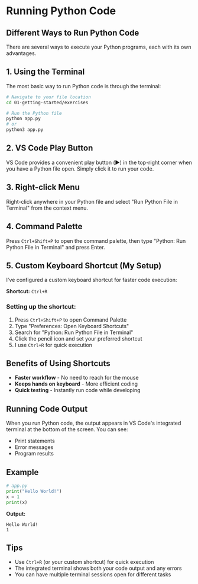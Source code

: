 # Running Python Code

## Different Ways to Run Python Code

There are several ways to execute your Python programs, each with its own advantages.

## 1. Using the Terminal

The most basic way to run Python code is through the terminal:

```bash
# Navigate to your file location
cd 01-getting-started/exercises

# Run the Python file
python app.py
# or
python3 app.py
```

## 2. VS Code Play Button

VS Code provides a convenient play button (▶️) in the top-right corner when you have a Python file open. Simply click it to run your code.

## 3. Right-click Menu

Right-click anywhere in your Python file and select "Run Python File in Terminal" from the context menu.

## 4. Command Palette

Press `Ctrl+Shift+P` to open the command palette, then type "Python: Run Python File in Terminal" and press Enter.

## 5. Custom Keyboard Shortcut (My Setup)

I've configured a custom keyboard shortcut for faster code execution:

**Shortcut:** `Ctrl+R`

### Setting up the shortcut:

1. Press `Ctrl+Shift+P` to open Command Palette
2. Type "Preferences: Open Keyboard Shortcuts"
3. Search for "Python: Run Python File in Terminal"
4. Click the pencil icon and set your preferred shortcut
5. I use `Ctrl+R` for quick execution

## Benefits of Using Shortcuts

- **Faster workflow** - No need to reach for the mouse
- **Keeps hands on keyboard** - More efficient coding
- **Quick testing** - Instantly run code while developing

## Running Code Output

When you run Python code, the output appears in VS Code's integrated terminal at the bottom of the screen. You can see:

- Print statements
- Error messages
- Program results

## Example

```python
# app.py
print("Hello World!")
x = 1
print(x)
```

**Output:**

```
Hello World!
1
```

## Tips

- Use `Ctrl+R` (or your custom shortcut) for quick execution
- The integrated terminal shows both your code output and any errors
- You can have multiple terminal sessions open for different tasks
